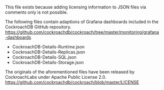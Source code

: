 This file exists because adding licensing information to JSON files via comments only is not possible.

The following files contain adaptions of Grafana dashboards included in the CockroachDB GitHub repository.
https://github.com/cockroachdb/cockroach/tree/master/monitoring/grafana-dashboards

- CockroachDB-Details-Runtime.json
- CockroachDB-Details-Replicas.json
- CockroachDB-Details-SQL.json
- CockroachDB-Details-Storage.json

The originals of the aforementioned files have been released by CockroachLabs under Apache Public License 2.0.
https://github.com/cockroachdb/cockroach/blob/master/LICENSE
